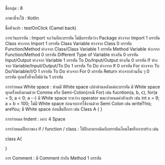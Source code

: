 ﻿ชื่อกลุ่ม : 8

ภาษาที่จะใช้ : Kotlin

ชื่อตัวแปร : testOnClick (Camel back)

การเว้นบรรทัด : 
Import จะเว้นทีละบรรทัด ไม่มีบรรทัดว่าง
Package ห่างจาก Import 1 บรรทัด
Class ห่างจาก Import 1 บรรทัด
Class Variable ห่างจาก Class 0 บรรทัด
Function/Method ห่างจาก Class/Class Variable 1 บรรทัด
Method Variable ห่างจาก Function/Method 0 บรรทัด
Different Type of Variable ห่างกัน 0 บรรทัด
Input/Output ห่างจาก Variable 1 บรรทัด
To Do/Input/Output ห่างกัน 0 บรรทัด
If ห่างจาก Variable/Input/Output/To Do 1 บรรทัด
To Do ห่างจาก If 0 บรรทัด
For ห่างจาก To Do/Variable/I/O 1 บรรทัด
To Do ห่างจาก For 0 บรรทัด
Return ห่างจากส่วนอื่น ๆ 0 บรรทัด
ทุกครั้งที่จบไฟล์เว้น 1 บรรทัด

การกำหนด White space : 
ห้ามมี White space เปล่าด้านหลังแต่ละบรรทัด
มี White space ทุกครั้งหลังตามด้วย Comma หรือ Semi-Colon(กรณี For) เช่น fucntion(a, b, c), for(a = 5; a < 0; a --)
มี White space ระหว่าง operator ขณะกำหนดค่าตัวแปร เช่น int x = 9; a + b = 100;
ไม่มี White space ก่อนจบการใช้งานด้วย Semi Colon เช่น writeThis; areYou;
มี White space ก่อนขึ้นปีกกา เช่น Class A { }

การกำหนด Indent : เคาะ 4 Space

การกำหนดปีกกาของ if / function / class : ใช้ปีกกาแรกติดกับบรรทัดเงื่อนไขหรือการสร้าง เช่น 

class A{

}

การ Comment :
มี Comment กำกับ Method 1 บรรทัด
